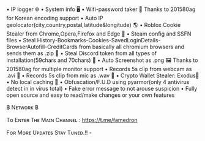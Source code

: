 • IP logger 🌐
• System info 🖥️
• Wifi-password taker 📶 Thanks to 201580ag for Korean encoding support
• Auto IP geolocator(city,country,postal,latitude&longitude) 🌎
• Roblox Cookie Stealer from Chrome,Opera,Firefox and Edge 🍪
• Steam config and SSFN files
• Steal History-Bookmarks-Cookies-SavedLoginDetails-BrowserAutofill-CreditCards from basically all chromium browsers and sends them as .zip 📁
• Steal Discord token from all types of installation(59chars and 70chars) 🔘 
• Auto Screenshot as .png 🖼️ Thanks to 201580ag for multiple monitor support
• Records 5s clip from webcam as .avi 🎥
• Records 5s clip from mic as .wav 🎤
• Crypto Wallet Stealer: Exodus👾
• No local caching 💾
• Obfuscation/F.U.D using pyarmor(only 4 antivirus detect in in virus total)
• Fake error message to not arouse suspicion
• Fully open source and easy to read/make changes or your own features


฿ Nᴇᴛᴡᴏʀᴋ ฿

Tᴏ Eɴᴛᴇʀ Tʜᴇ Mᴀɪɴ Cʜᴀɴɴᴇʟ : https://t.me/famedron

Fᴏʀ Mᴏʀᴇ Uᴘᴅᴀᴛᴇs Sᴛᴀʏ Tᴜɴᴇᴅ.!! -
